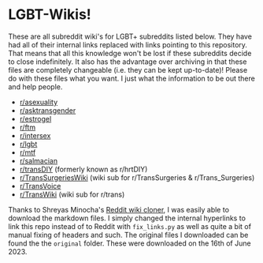 # LGBT-Wikis!

These are all subreddit wiki's for LGBT+ subreddits listed below. They have had all of their internal links replaced with links pointing to this repository. That means that all this knowledge won't be lost if these subreddits decide to close indefinitely. It also has the advantage over archiving in that these files are completely changeable (i.e. they can be kept up-to-date)! Please do with these files what you want. I just what the information to be out there and help people.

* [r/asexuality](https://github.com/MissTeapot/LGBT-Wikis/blob/main/github_wiki/asexuality/index.md)
* [r/asktransgender](https://github.com/MissTeapot/LGBT-Wikis/blob/main/github_wiki/asktransgender/index.md)
* [r/estrogel](https://github.com/MissTeapot/LGBT-Wikis/blob/main/github_wiki/estrogel/index.md)
* [r/ftm](https://github.com/MissTeapot/LGBT-Wikis/blob/main/github_wiki/ftm/index.md)
* [r/intersex](https://github.com/MissTeapot/LGBT-Wikis/blob/main/github_wiki/intersex/index.md)
* [r/lgbt](https://github.com/MissTeapot/LGBT-Wikis/blob/main/github_wiki/lgbt/index.md)
* [r/mtf](https://github.com/MissTeapot/LGBT-Wikis/blob/main/github_wiki/mtf/index.md)
* [r/salmacian](https://github.com/MissTeapot/LGBT-Wikis/blob/main/github_wiki/salmacian/index.md)
* [r/transDIY](https://github.com/MissTeapot/LGBT-Wikis/blob/main/github_wiki/transdiy/index.md) (formerly known as r/hrtDIY)
* [r/TransSurgeriesWiki](https://github.com/MissTeapot/LGBT-Wikis/blob/main/github_wiki/transsurgerieswiki/index.md) (wiki sub for r/TransSurgeries & r/Trans_Surgeries)
* [r/TransVoice](https://github.com/MissTeapot/LGBT-Wikis/blob/main/github_wiki/transvoice/index.md)
* [r/TransWiki](https://github.com/MissTeapot/LGBT-Wikis/blob/main/github_wiki/transwiki/index.md) (wiki sub for r/trans)

Thanks to Shreyas Minocha's [Reddit wiki cloner](https://git.sr.ht/~shreyasminocha/clone-reddit-wiki), I was easily able to download the markdown files. I simply changed the internal hyperlinks to link this repo instead of to Reddit with `fix_links.py` as well as quite a bit of manual fixing of headers and such. The original files I downloaded can be found the the `original` folder. These were downloaded on the 16th of June 2023.
